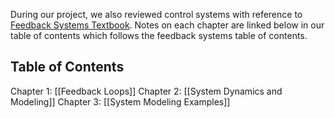 During our project, we also reviewed control systems with reference to [Feedback Systems Textbook](Documents/Feedback_Systems_Textbook.pdf). Notes on each chapter are linked below in our table of contents which follows the feedback systems table of contents.

## Table of Contents
Chapter 1: [[Feedback Loops]]
Chapter 2: [[System Dynamics and Modeling]]
Chapter 3: [[System Modeling Examples]]

